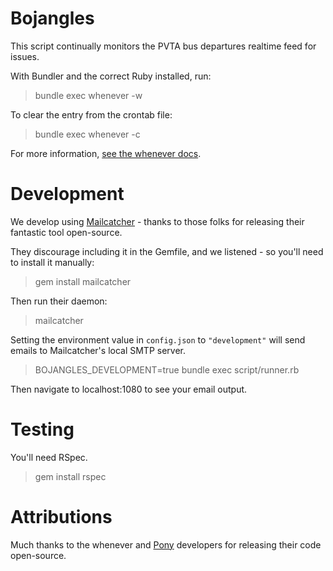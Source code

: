 # Bojangles

This script continually monitors the PVTA bus departures realtime feed for issues.

With Bundler and the correct Ruby installed, run:

> bundle exec whenever -w

To clear the entry from the crontab file:

> bundle exec whenever -c

For more information, [see the whenever docs](https://github.com/javan/whenever).

# Development

We develop using [Mailcatcher](http://mailcatcher.me) - thanks to those folks for releasing their fantastic tool open-source.

They discourage including it in the Gemfile, and we listened - so you'll need to install it manually:

> gem install mailcatcher

Then run their daemon:

> mailcatcher

Setting the environment value in `config.json` to `"development"` will send emails to Mailcatcher's local SMTP server.

> BOJANGLES_DEVELOPMENT=true bundle exec script/runner.rb

Then navigate to localhost:1080 to see your email output.

# Testing

You'll need RSpec.

> gem install rspec

# Attributions

Much thanks to the whenever and [Pony](https://github.com/benprew/pony) developers for releasing their code open-source.
